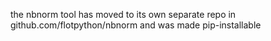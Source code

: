 the nbnorm tool has moved to its own separate repo in github.com/flotpython/nbnorm
and was made pip-installable
